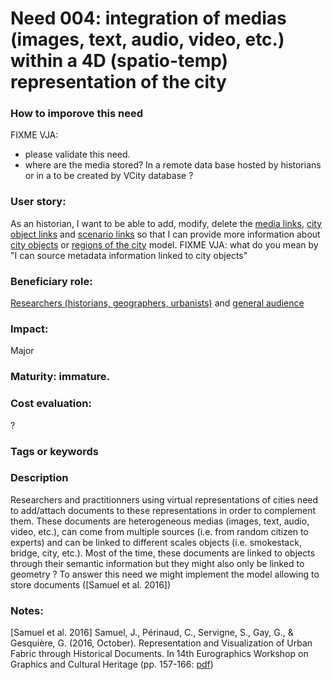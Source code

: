
# Need 004: integration of medias (images, text, audio, video, etc.) within a 4D (spatio-temp) representation of the city

### How to imporove this need
FIXME VJA:
 - please validate this need.
 - where are the media stored? In a remote data base hosted by historians or in a to be created by VCity database ? 

### User story:
As an historian, I want to be able to add, modify, delete the [media links](https://github.com/MEPP-team/RICT/blob/master/Doc/Devel/Needs/Definitions.md#media-reference), [city object links](https://github.com/MEPP-team/RICT/blob/master/Doc/Devel/Needs/Definitions.md#city-object-reference) and [scenario links](https://github.com/MEPP-team/RICT/blob/master/Doc/Devel/Needs/Definitions.md#scenario-reference) so that I can provide more information about [city objects](https://github.com/MEPP-team/RICT/blob/master/Doc/Devel/Needs/Definitions.md#city-object) or [regions of the city](https://github.com/MEPP-team/RICT/blob/master/Doc/Devel/Needs/Definitions.md#region-of-a-city-model-fixme) model.
FIXME VJA: what do you mean by "I can source metadata information linked to city objects"

### Beneficiary role:
[Researchers (historians, geographers, urbanists)](https://github.com/MEPP-team/RICT/blob/master/Doc/Devel/Needs/Roles.md#city-knowledgeable-person) and [general audience](https://github.com/MEPP-team/RICT/blob/master/Doc/Devel/Needs/Roles.md#general-audience)

### Impact: 
Major

### Maturity: immature. 

### Cost evaluation:
?

### Tags or keywords

### Description
Researchers and practitionners using virtual representations of cities need to add/attach documents to these representations in order to complement them. These documents are heterogeneous medias (images, text, audio, video, etc.), can come from multiple sources (i.e. from random citizen to experts) and can be linked to different scales objects (i.e. smokestack, bridge, city, etc.). Most of the time, these documents are linked to objects through their semantic information but they might also only be linked to geometry ?
To answer this need we might implement the model allowing to store documents ([Samuel et al. 2016])

### Notes:
[Samuel et al. 2016] Samuel, J., Périnaud, C., Servigne, S., Gay, G., & Gesquière, G. (2016, October). Representation and Visualization of Urban Fabric through Historical Documents. In 14th Eurographics Workshop on Graphics and Cultural Heritage (pp. 157-166: [pdf](https://www.researchgate.net/profile/Sylvie_Servigne/publication/308416831_Representation_and_Visualization_of_Urban_Fabric_through_Historical_Documents/links/57e3d8a008ae4d15ffae8de9.pdf))
